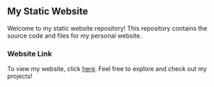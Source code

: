 ## My Static Website

Welcome to my static website repository! This repository contains the source code and files for my personal website.

### Website Link

To view my website, click [here](https://selflove7.github.io/my-static-website/). Feel free to explore and check out my projects!

